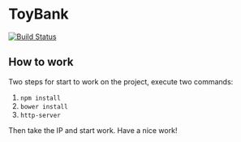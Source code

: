 # ToyBank
[![Build Status](https://travis-ci.org/gfiume/ToyBank.svg)](https://travis-ci.org/gfiume/ToyBank)


## How to work

Two steps for start to work on the project, execute two commands:
 1. `npm install`
 2. `bower install`
 3. `http-server`
 
Then take the IP and start work. Have a nice work!
